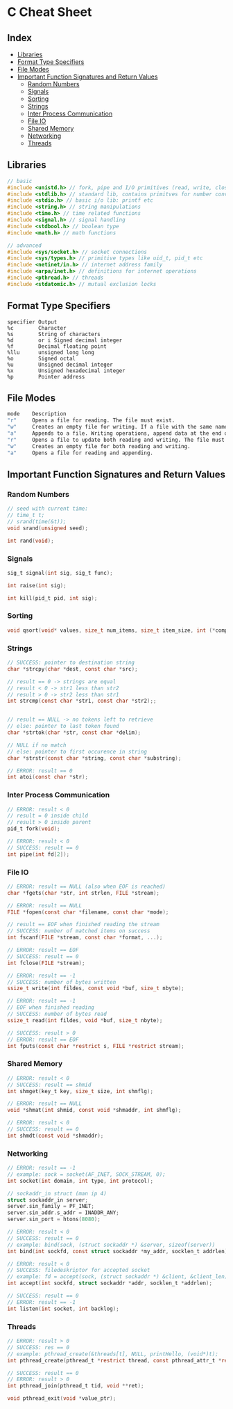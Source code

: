 # C Cheat Sheet

## Index

- [Libraries](#libraries)
- [Format Type Specifiers](#format-type-specifiers)
- [File Modes](#file-modes)
- [Important Function Signatures and Return Values](#important-function-signatures-and-return-values)
  - [Random Numbers](#random-numbers)
  - [Signals](#signals)
  - [Sorting](#sorting)
  - [Strings](#strings)
  - [Inter Process Communication](#inter-process-communication)
  - [File IO](#file-io)
  - [Shared Memory](#shared-memory)
  - [Networking](#networking)
  - [Threads](#threads)

## Libraries

```c
// basic
#include <unistd.h> // fork, pipe and I/O primitives (read, write, close, etc.) + primitve types like uid_t, pid_t etc
#include <stdlib.h> // standard lib, contains primitves for number conversion and memory allocation
#include <stdio.h> // basic i/o lib: printf etc
#include <string.h> // string manipulations
#include <time.h> // time related functions
#include <signal.h> // signal handling
#include <stdbool.h> // boolean type
#include <math.h> // math functions

// advanced
#include <sys/socket.h> // socket connections
#include <sys/types.h> // primitive types like uid_t, pid_t etc
#include <netinet/in.h> // internet address family
#include <arpa/inet.h> // definitions for internet operations
#include <pthread.h> // threads
#include <stdatomic.h> // mutual exclusion locks
```

## Format Type Specifiers

```text
specifier Output
%c        Character
%s        String of characters
%d        or i Signed decimal integer
%f        Decimal floating point
%llu      unsigned long long
%o        Signed octal
%u        Unsigned decimal integer
%x        Unsigned hexadecimal integer
%p        Pointer address
```

## File Modes

```sh
mode    Description
"r"     Opens a file for reading. The file must exist.
"w"     Creates an empty file for writing. If a file with the same name already exists, its content is erased and the file is considered as a new empty file.
"a"     Appends to a file. Writing operations, append data at the end of the file. The file is created if it does not exist.
"r"     Opens a file to update both reading and writing. The file must exist.
"w"     Creates an empty file for both reading and writing.
"a"     Opens a file for reading and appending.
```

## Important Function Signatures and Return Values

### Random Numbers

```c
// seed with current time:
// time_t t;
// srand(time(&t));
void srand(unsigned seed);

int rand(void);
```

### Signals

```c
sig_t signal(int sig, sig_t func);

int raise(int sig);

int kill(pid_t pid, int sig);
```

### Sorting

```c
void qsort(void* values, size_t num_items, size_t item_size, int (*comparefunc)(const void*, const void*)); 
```

### Strings

```c
// SUCCESS: pointer to destination string
char *strcpy(char *dest, const char *src);

// result == 0 -> strings are equal
// result < 0 -> str1 less than str2
// result > 0 -> str2 less than str1
int strcmp(const char *str1, const char *str2);;


// result == NULL -> no tokens left to retrieve
// else: pointer to last token found
char *strtok(char *str, const char *delim);

// NULL if no match
// else: pointer to first occurence in string
char *strstr(const char *string, const char *substring);

// ERROR: result == 0
int atoi(const char *str);

```

### Inter Process Communication

```c
// ERROR: result < 0
// result = 0 inside child
// result > 0 inside parent
pid_t fork(void);

// ERROR: result < 0
// SUCCESS: result == 0
int pipe(int fd[2]);
```

### File IO

```c
// ERROR: result == NULL (also when EOF is reached)
char *fgets(char *str, int strlen, FILE *stream);

// ERROR: result == NULL
FILE *fopen(const char *filename, const char *mode);

// result == EOF when finished reading the stream
// SUCCESS: number of matched items on success
int fscanf(FILE *stream, const char *format, ...);

// ERROR: result == EOF
// SUCCESS: result == 0
int fclose(FILE *stream);

// ERROR: result == -1
// SUCCESS: number of bytes written
ssize_t write(int fildes, const void *buf, size_t nbyte);

// ERROR: result == -1
// EOF when finished reading
// SUCCESS: number of bytes read
ssize_t read(int fildes, void *buf, size_t nbyte);

// SUCCESS: result > 0
// ERROR: result == EOF
int fputs(const char *restrict s, FILE *restrict stream);
```

### Shared Memory

```c
// ERROR: result < 0
// SUCCESS: result == shmid
int shmget(key_t key, size_t size, int shmflg);

// ERROR: result == NULL
void *shmat(int shmid, const void *shmaddr, int shmflg);

// ERROR: result < 0
// SUCCESS: result == 0
int shmdt(const void *shmaddr);
```

### Networking

```c
// ERROR: result == -1
// example: sock = socket(AF_INET, SOCK_STREAM, 0);
int socket(int domain, int type, int protocol);

// sockaddr_in struct (man ip 4)
struct sockaddr_in server;
server.sin_family = PF_INET;
server.sin_addr.s_addr = INADDR_ANY;
server.sin_port = htons(8080);

// ERROR: result < 0
// SUCCESS: result == 0
// example: bind(sock, (struct sockaddr *) &server, sizeof(server))
int bind(int sockfd, const struct sockaddr *my_addr, socklen_t addrlen);

// ERROR: result < 0
// SUCCESS: filedeskriptor for accepted socket
// example: fd = accept(sock, (struct sockaddr *) &client, &client_len);
int accept(int sockfd, struct sockaddr *addr, socklen_t *addrlen);

// SUCCESS: result == 0
// ERROR: result == -1
int listen(int socket, int backlog);
```

### Threads

```c
// ERROR: result > 0
// SUCCESS: res == 0
// example: pthread_create(&threads[t], NULL, printHello, (void*)t);
int pthread_create(pthread_t *restrict thread, const pthread_attr_t *restrict attr, void *(*start_routine)(void *), void *restrict arg);

// SUCCESS: result == 0
// ERROR: result > 0
int pthread_join(pthread_t tid, void **ret);

void pthread_exit(void *value_ptr);
```